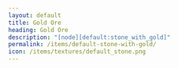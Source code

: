 ```yaml
---
layout: default
title: Gold Ore
heading: Gold Ore
description: "[node][default:stone_with_gold]"
permalink: /items/default-stone-with-gold/
icon: /items/textures/default_stone.png
---
```

